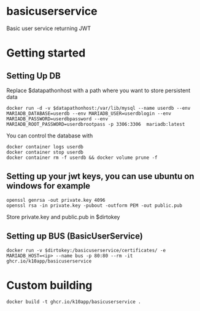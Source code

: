 # basicuserservice
Basic user service returning JWT 


# Getting started
## Setting Up DB

Replace $datapathonhost with a path where you want to store persistent data 
```
docker run -d -v $datapathonhost:/var/lib/mysql --name userdb --env MARIADB_DATABASE=userdb --env MARIADB_USER=userdblogin --env MARIADB_PASSWORD=userdbpassword --env MARIADB_ROOT_PASSWORD=userdbrootpass -p 3306:3306  mariadb:latest
```

You can control the database with
```
docker container logs userdb
docker container stop userdb
docker container rm -f userdb && docker volume prune -f  
```

## Setting up your jwt keys, you can use ubuntu on windows for example
```
openssl genrsa -out private.key 4096
openssl rsa -in private.key -pubout -outform PEM -out public.pub
```

Store private.key and public.pub in $dirtokey

## Setting up BUS (BasicUserService)
```
docker run -v $dirtokey:/basicuserservice/certificates/ -e MARIADB_HOST=<ip> --name bus -p 80:80 --rm -it ghcr.io/k10app/basicuserservice
```

# Custom building
```
docker build -t ghcr.io/k10app/basicuserservice .
```